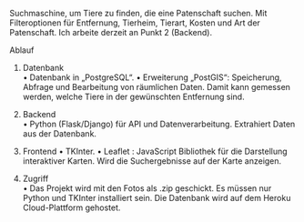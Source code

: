 Suchmaschine, um Tiere zu finden, die eine Patenschaft suchen. Mit Filteroptionen für Entfernung, Tierheim, Tierart, Kosten und Art der Patenschaft.
Ich arbeite derzeit an Punkt 2 (Backend).

Ablauf

1. Datenbank	
•	Datenbank in „PostgreSQL“. •	Erweiterung „PostGIS“: Speicherung, Abfrage und Bearbeitung von räumlichen Daten. Damit kann gemessen werden, welche Tiere in der gewünschten Entfernung sind.


2. Backend	
•	Python (Flask/Django) für API und Datenverarbeitung. Extrahiert Daten aus der Datenbank.


3. Frontend	
•	TKInter. 
•	Leaflet : JavaScript Bibliothek für die Darstellung interaktiver Karten. Wird die Suchergebnisse auf der Karte anzeigen.


4. Zugriff	
•	Das Projekt wird mit den Fotos als .zip geschickt. Es müssen nur Python und TKInter installiert sein. Die Datenbank wird auf dem Heroku Cloud-Plattform gehostet.

